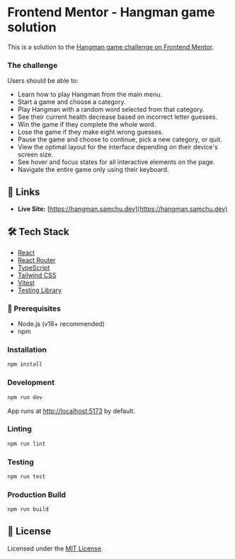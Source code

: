 # Frontend Mentor - Hangman game solution

This is a solution to the [Hangman game challenge on Frontend Mentor](https://www.frontendmentor.io/challenges/hangman-game-rsQiSVLGWn).

### The challenge

Users should be able to:

- Learn how to play Hangman from the main menu.
- Start a game and choose a category.
- Play Hangman with a random word selected from that category.
- See their current health decrease based on incorrect letter guesses.
- Win the game if they complete the whole word.
- Lose the game if they make eight wrong guesses.
- Pause the game and choose to continue, pick a new category, or quit.
- View the optimal layout for the interface depending on their device's screen size.
- See hover and focus states for all interactive elements on the page.
- Navigate the entire game only using their keyboard.

## 🔗 Links

- **Live Site:** [https://hangman.samchu.dev](https://hangman.samchu.dev)

## 🛠 Tech Stack

- [React](https://react.dev/)
- [React Router](https://reactrouter.com/)
- [TypeScript](https://www.typescriptlang.org/)
- [Tailwind CSS](https://tailwindcss.com/)
- [Vitest](https://vitest.dev/)
- [Testing Library](https://testing-library.com/)

### 🚀 Prerequisites

- Node.js (v18+ recommended)
- npm

### Installation

```bash
npm install
```

### Development

```bash
npm run dev
```

App runs at [http://localhost:5173](http://localhost:5173) by default.

### Linting

```bash
npm run lint
```

### Testing

```bash
npm run test
```

### Production Build

```bash
npm run build
```

## 📄 License

Licensed under the [MIT License](LICENSE).
